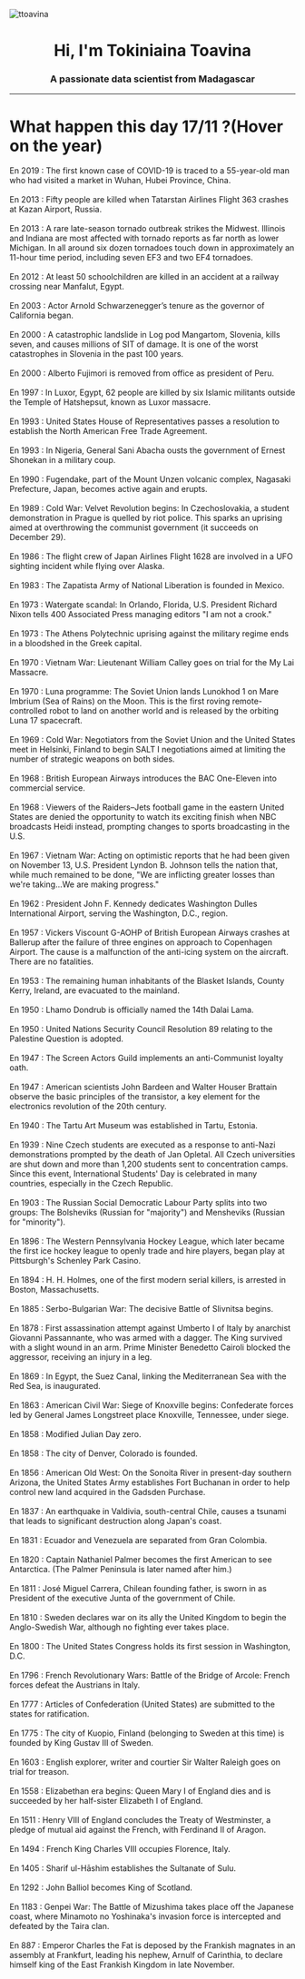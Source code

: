 
<p align="left"> <img src="https://komarev.com/ghpvc/?username=ttoavina&label=Profile%20views&color=0e75b6&style=flat" alt="ttoavina" /> </p>
<h1 align="center">Hi, I'm Tokiniaina Toavina</h1>
<h3 align="center">A passionate data scientist from Madagascar</h3>
    
<hr/>
<h1> What happen this day 17/11 ?(Hover on the year)</h1>

En 2019 : The first known case of COVID-19 is traced to a 55-year-old man who had visited a market in Wuhan, Hubei Province, China.
<br/><br/>
En 2013 : Fifty people are killed when Tatarstan Airlines Flight 363 crashes at Kazan Airport, Russia.
<br/><br/>
En 2013 : A rare late-season tornado outbreak strikes the Midwest. Illinois and Indiana are most affected with tornado reports as far north as lower Michigan. In all around six dozen tornadoes touch down in approximately an 11-hour time period, including seven EF3 and two EF4 tornadoes.
<br/><br/>
En 2012 : At least 50 schoolchildren are killed in an accident at a railway crossing near Manfalut, Egypt.
<br/><br/>
En 2003 : Actor Arnold Schwarzenegger’s tenure as the governor of California began.
<br/><br/>
En 2000 : A catastrophic landslide in Log pod Mangartom, Slovenia, kills seven, and causes millions of SIT of damage. It is one of the worst catastrophes in Slovenia in the past 100 years.
<br/><br/>
En 2000 : Alberto Fujimori is removed from office as president of Peru.
<br/><br/>
En 1997 : In Luxor, Egypt, 62 people are killed by six Islamic militants outside the Temple of Hatshepsut, known as Luxor massacre.
<br/><br/>
En 1993 : United States House of Representatives passes a resolution to establish the North American Free Trade Agreement.
<br/><br/>
En 1993 : In Nigeria, General Sani Abacha ousts the government of Ernest Shonekan in a military coup.
<br/><br/>
En 1990 : Fugendake, part of the Mount Unzen volcanic complex, Nagasaki Prefecture, Japan, becomes active again and erupts.
<br/><br/>
En 1989 : Cold War: Velvet Revolution begins: In Czechoslovakia, a student demonstration in Prague is quelled by riot police. This sparks an uprising aimed at overthrowing the communist government (it succeeds on December 29).
<br/><br/>
En 1986 : The flight crew of Japan Airlines Flight 1628 are involved in a UFO sighting incident while flying over Alaska.
<br/><br/>
En 1983 : The Zapatista Army of National Liberation is founded in Mexico.
<br/><br/>
En 1973 : Watergate scandal: In Orlando, Florida, U.S. President Richard Nixon tells 400 Associated Press managing editors "I am not a crook."
<br/><br/>
En 1973 : The Athens Polytechnic uprising against the military regime ends in a bloodshed in the Greek capital.
<br/><br/>
En 1970 : Vietnam War: Lieutenant William Calley goes on trial for the My Lai Massacre.
<br/><br/>
En 1970 : Luna programme: The Soviet Union lands Lunokhod 1 on Mare Imbrium (Sea of Rains) on the Moon. This is the first roving remote-controlled robot to land on another world and is released by the orbiting Luna 17 spacecraft.
<br/><br/>
En 1969 : Cold War: Negotiators from the Soviet Union and the United States meet in Helsinki, Finland to begin SALT I negotiations aimed at limiting the number of strategic weapons on both sides.
<br/><br/>
En 1968 : British European Airways introduces the BAC One-Eleven into commercial service.
<br/><br/>
En 1968 : Viewers of the Raiders–Jets football game in the eastern United States are denied the opportunity to watch its exciting finish when NBC broadcasts Heidi instead, prompting changes to sports broadcasting in the U.S.
<br/><br/>
En 1967 : Vietnam War: Acting on optimistic reports that he had been given on November 13, U.S. President Lyndon B. Johnson tells the nation that, while much remained to be done, "We are inflicting greater losses than we're taking...We are making progress."
<br/><br/>
En 1962 : President John F. Kennedy dedicates Washington Dulles International Airport, serving the Washington, D.C., region.
<br/><br/>
En 1957 : Vickers Viscount G-AOHP of British European Airways crashes at Ballerup after the failure of three engines on approach to Copenhagen Airport. The cause is a malfunction of the anti-icing system on the aircraft. There are no fatalities.
<br/><br/>
En 1953 : The remaining human inhabitants of the Blasket Islands, County Kerry, Ireland, are evacuated to the mainland.
<br/><br/>
En 1950 : Lhamo Dondrub is officially named the 14th Dalai Lama.
<br/><br/>
En 1950 : United Nations Security Council Resolution 89 relating to the Palestine Question is adopted.
<br/><br/>
En 1947 : The Screen Actors Guild implements an anti-Communist loyalty oath.
<br/><br/>
En 1947 : American scientists John Bardeen and Walter Houser Brattain observe the basic principles of the transistor, a key element for the electronics revolution of the 20th century.
<br/><br/>
En 1940 : The Tartu Art Museum was established in Tartu, Estonia.
<br/><br/>
En 1939 : Nine Czech students are executed as a response to anti-Nazi demonstrations prompted by the death of Jan Opletal. All Czech universities are shut down and more than 1,200 students sent to concentration camps. Since this event, International Students' Day is celebrated in many countries, especially in the Czech Republic.
<br/><br/>
En 1903 : The Russian Social Democratic Labour Party splits into two groups: The Bolsheviks (Russian for "majority") and Mensheviks (Russian for "minority").
<br/><br/>
En 1896 : The Western Pennsylvania Hockey League, which later became the first ice hockey league to openly trade and hire players, began play at Pittsburgh's Schenley Park Casino.
<br/><br/>
En 1894 : H. H. Holmes, one of the first modern serial killers, is arrested in Boston, Massachusetts.
<br/><br/>
En 1885 : Serbo-Bulgarian War: The decisive Battle of Slivnitsa begins.
<br/><br/>
En 1878 : First assassination attempt against Umberto I of Italy by anarchist Giovanni Passannante, who was armed with a dagger. The King survived with a slight wound in an arm. Prime Minister Benedetto Cairoli blocked the aggressor, receiving an injury in a leg.
<br/><br/>
En 1869 : In Egypt, the Suez Canal, linking the Mediterranean Sea with the Red Sea, is inaugurated.
<br/><br/>
En 1863 : American Civil War: Siege of Knoxville begins: Confederate forces led by General James Longstreet place Knoxville, Tennessee, under siege.
<br/><br/>
En 1858 : Modified Julian Day zero.
<br/><br/>
En 1858 : The city of Denver, Colorado is founded.
<br/><br/>
En 1856 : American Old West: On the Sonoita River in present-day southern Arizona, the United States Army establishes Fort Buchanan in order to help control new land acquired in the Gadsden Purchase.
<br/><br/>
En 1837 : An earthquake in Valdivia, south-central Chile, causes a tsunami that leads to significant destruction along Japan's coast.
<br/><br/>
En 1831 : Ecuador and Venezuela are separated from Gran Colombia.
<br/><br/>
En 1820 : Captain Nathaniel Palmer becomes the first American to see Antarctica. (The Palmer Peninsula is later named after him.)
<br/><br/>
En 1811 : José Miguel Carrera, Chilean founding father, is sworn in as President of the executive Junta of the government of Chile.
<br/><br/>
En 1810 : Sweden declares war on its ally the United Kingdom to begin the Anglo-Swedish War, although no fighting ever takes place.
<br/><br/>
En 1800 : The United States Congress holds its first session in Washington, D.C.
<br/><br/>
En 1796 : French Revolutionary Wars: Battle of the Bridge of Arcole: French forces defeat the Austrians in Italy.
<br/><br/>
En 1777 : Articles of Confederation (United States) are submitted to the states for ratification.
<br/><br/>
En 1775 : The city of Kuopio, Finland (belonging to Sweden at this time) is founded by King Gustav III of Sweden.
<br/><br/>
En 1603 : English explorer, writer and courtier Sir Walter Raleigh goes on trial for treason.
<br/><br/>
En 1558 : Elizabethan era begins: Queen Mary I of England dies and is succeeded by her half-sister Elizabeth I of England.
<br/><br/>
En 1511 : Henry VIII of England concludes the Treaty of Westminster, a pledge of mutual aid against the French, with Ferdinand II of Aragon.
<br/><br/>
En 1494 : French King Charles VIII occupies Florence, Italy.
<br/><br/>
En 1405 : Sharif ul-Hāshim establishes the Sultanate of Sulu.
<br/><br/>
En 1292 : John Balliol becomes King of Scotland.
<br/><br/>
En 1183 : Genpei War: The Battle of Mizushima takes place off the Japanese coast, where Minamoto no Yoshinaka's invasion force is intercepted and defeated by the Taira clan.
<br/><br/>
En 887 : Emperor Charles the Fat is deposed by the Frankish magnates in an assembly at Frankfurt, leading his nephew, Arnulf of Carinthia, to declare himself king of the East Frankish Kingdom in late November.
<br/><br/>
